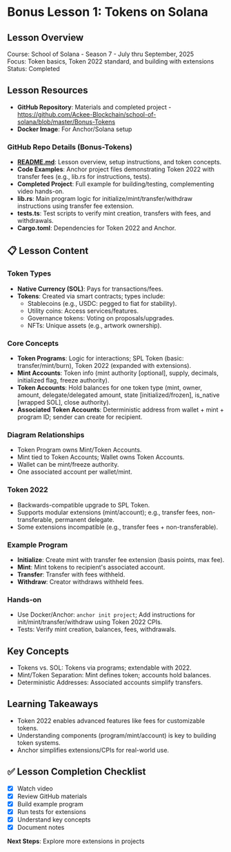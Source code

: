 # Bonus Lesson 1: Tokens on Solana

## Lesson Overview
Course: School of Solana - Season 7 - July thru September, 2025  
Focus: Token basics, Token 2022 standard, and building with extensions  
Status: Completed

##  Lesson Resources
- **GitHub Repository**: Materials and completed project - https://github.com/Ackee-Blockchain/school-of-solana/blob/master/Bonus-Tokens
- **Docker Image**: For Anchor/Solana setup

### **GitHub Repo Details (Bonus-Tokens)**
- **[README.md](https://github.com/Ackee-Blockchain/school-of-solana/blob/master/Bonus-Tokens/README.md)**: Lesson overview, setup instructions, and token concepts.
- **Code Examples**: Anchor project files demonstrating Token 2022 with transfer fees (e.g., lib.rs for instructions, tests).
- **Completed Project**: Full example for building/testing, complementing video hands-on.
- **lib.rs**: Main program logic for initialize/mint/transfer/withdraw instructions using transfer fee extension.
- **tests.ts**: Test scripts to verify mint creation, transfers with fees, and withdrawals.
- **Cargo.toml**: Dependencies for Token 2022 and Anchor.

## 📋 Lesson Content

### **Token Types**
- **Native Currency (SOL)**: Pays for transactions/fees.
- **Tokens**: Created via smart contracts; types include:
  - Stablecoins (e.g., USDC: pegged to fiat for stability).
  - Utility coins: Access services/features.
  - Governance tokens: Voting on proposals/upgrades.
  - NFTs: Unique assets (e.g., artwork ownership).

### **Core Concepts**
- **Token Programs**: Logic for interactions; SPL Token (basic: transfer/mint/burn), Token 2022 (expanded with extensions).
- **Mint Accounts**: Token info (mint authority [optional], supply, decimals, initialized flag, freeze authority).
- **Token Accounts**: Hold balances for one token type (mint, owner, amount, delegate/delegated amount, state [initialized/frozen], is_native [wrapped SOL], close authority).
- **Associated Token Accounts**: Deterministic address from wallet + mint + program ID; sender can create for recipient.

### **Diagram Relationships**
- Token Program owns Mint/Token Accounts.
- Mint tied to Token Accounts; Wallet owns Token Accounts.
- Wallet can be mint/freeze authority.
- One associated account per wallet/mint.

### **Token 2022**
- Backwards-compatible upgrade to SPL Token.
- Supports modular extensions (mint/account); e.g., transfer fees, non-transferable, permanent delegate.
- Some extensions incompatible (e.g., transfer fees + non-transferable).

### **Example Program**
- **Initialize**: Create mint with transfer fee extension (basis points, max fee).
- **Mint**: Mint tokens to recipient's associated account.
- **Transfer**: Transfer with fees withheld.
- **Withdraw**: Creator withdraws withheld fees.

### **Hands-on**
- Use Docker/Anchor: `anchor init project`; Add instructions for init/mint/transfer/withdraw using Token 2022 CPIs.
- Tests: Verify mint creation, balances, fees, withdrawals.

##  Key Concepts
- Tokens vs. SOL: Tokens via programs; extendable with 2022.
- Mint/Token Separation: Mint defines token; accounts hold balances.
- Deterministic Addresses: Associated accounts simplify transfers.

##  Learning Takeaways
- Token 2022 enables advanced features like fees for customizable tokens.
- Understanding components (program/mint/account) is key to building token systems.
- Anchor simplifies extensions/CPIs for real-world use.

## ✅ Lesson Completion Checklist
- [x] Watch video
- [x] Review GitHub materials
- [x] Build example program
- [x] Run tests for extensions
- [x] Understand key concepts
- [x] Document notes

**Next Steps**: Explore more extensions in projects
